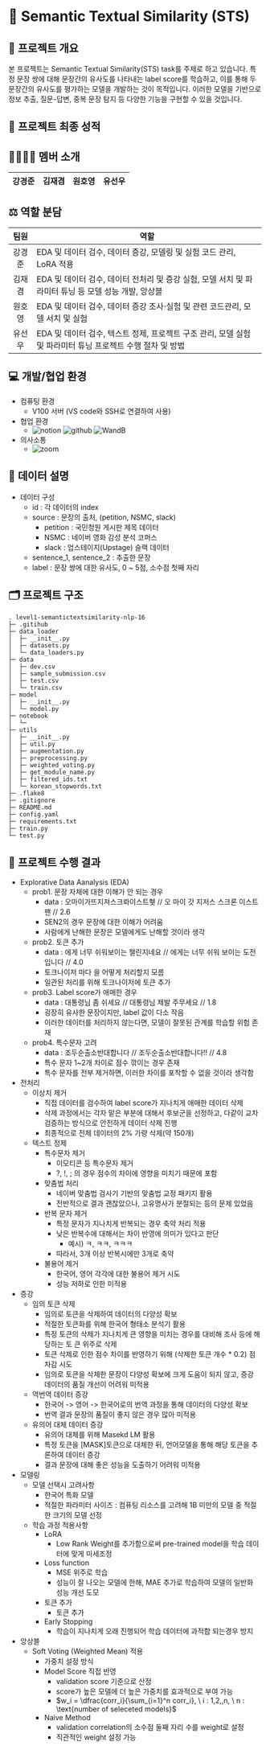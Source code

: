 # :rocket: Semantic Textual Similarity (STS)

## :closed_book: 프로젝트 개요
본 프로젝트는 Semantic Textual Similarity(STS) task를 주제로 하고 있습니다. 특정 문장 쌍에 대해 문장간의 유사도를 나타내는 label score를 학습하고, 이를 통해 두 문장간의 유사도를 평가하는 모델을 개발하는 것이 목적입니다. 
이러한 모델을 기반으로 정보 추출, 질문-답변, 중복 문장 탐지 등 다양한 기능을 구현할 수 있을 것입니다.

## :100: 프로젝트 최종 성적

## :family_man_man_boy_boy: 멤버 소개
|강경준|김재겸|원호영|유선우|
|:---:|:---:|:---:|:---:|

## :balance_scale: 역할 분담
|팀원| 역할 |
|:---:| --- |
| 강경준 | EDA 및 데이터 검수, 데이터 증강, 모델링 및 실험 코드 관리, LoRA 적용 |
| 김재겸 | EDA 및 데이터 검수, 데이터 전처리 및 증강 실험, 모델 서치 및 파라미터 튜닝 등 모델 성능 개발, 앙상블 |
| 원호영 | EDA 및 데이터 검수, 데이터 증강 조사⋅실험 및 관련 코드관리, 모델 서치 및 실험 |
| 유선우 | EDA 및 데이터 검수, 텍스트 정제, 프로젝트 구조 관리, 모델 실험 및 파라미터 튜닝 프로젝트 수행 절차 및 방법 |

## :computer: 개발/협업 환경
- 컴퓨팅 환경
  - V100 서버 (VS code와 SSH로 연결하여 사용)
- 협업 환경
  - ![notion](https://img.shields.io/badge/Notion-FFFFFF?style=flat-square&logo=Notion&logoColor=black) ![github](https://img.shields.io/badge/Github-181717?style=flat-square&logo=Github&logoColor=white) ![WandB](https://img.shields.io/badge/WeightsandBiases-FFBE00?style=flat-square&logo=WeightsandBiases&logoColor=white)
- 의사소통
  - ![zoom](https://img.shields.io/badge/Zoom-0B5CFF?style=flat-square&logo=Zoom&logoColor=white)

## :bookmark_tabs: 데이터 설명
- 데이터 구성
  - id : 각 데이터의 index
  - source : 문장의 출처, (petition, NSMC, slack)
    - petition : 국민청원 게시판 제목 데이터
    - NSMC : 네이버 영화 감성 분석 코퍼스
    - slack : 업스테이지(Upstage) 슬랙 데이터
  - sentence_1, sentence_2 : 추출한 문장
  - label : 문장 쌍에 대한 유사도, 0 ~ 5점, 소수점 첫째 자리

## :card_index_dividers: 프로젝트 구조
```
. level1-semantictextsimilarity-nlp-16
├─ .gitihub
├─ data_loader
│  ├─ __init__.py
│  ├─ datasets.py
│  └─ data_loaders.py
├─ data
│  ├─ dev.csv
│  ├─ sample_submission.csv
│  ├─ test.csv
│  └─ train.csv
├─ model
│  ├─ __init__.py
│  └─ model.py
├─ notebook
│  └─ 
├─ utils
│  ├─ __init__.py
│  ├─ util.py
│  ├─ augmentation.py
│  ├─ preprocessing.py
│  ├─ weighted_voting.py
│  ├─ get_module_name.py
│  ├─ filtered_ids.txt
│  └─ korean_stopwords.txt
├─ .flake8
├─ .gitignore
├─ README.md
├─ config.yaml
├─ requirements.txt
├─ train.py
└─ test.py
```

## :book: 프로젝트 수행 결과
- Explorative Data Aanalysis (EDA)
	- prob1. 문장 자체에 대한 이해가 안 되는 경우
		- data : 오마이가뜨지져스크롸이스트휏 // 오 마이 갓 지저스 스크론 이스트 팬 // 2.6
		- SEN2의 경우 문장에 대한 이해가 어려움
		- 사람에게 난해한 문장은 모델에게도 난해할 것이라 생각
  - prob2. 토큰 추가
    - data : <PERSON> 에게 너무 쉬워보이는 챌린지네요 // <PERSON>에게는 너무 쉬워 보이는 도전입니다 // 4.0
    - 토크나이저 마다 을 어떻게 처리할지 모름
    - 일관된 처리를 위해 토크나이저에 <PERSON>토큰 추가 
  - prob3. Label score가 애매한 경우
  	- data : 대통령님 좀 쉬세요 // 대통령님 제발 주무세요 // 1.8
    - 굉장히 유사한 문장이지만, label 값이 다소 작음
    - 이러한 데이터를 처리하지 않는다면, 모델이 잘못된 관계를 학습할 위험 존재
  - prob4. 특수문자 고려
    - data : 조두순출소반대합니다 // 조두순출소반대합니다!!  // 4.8
    - 특수 문자 1~2개 차이로 점수 깎이는 경우 존재
    -  특수 문자를 전부 제거하면, 이러한 차이를 포착할 수 없을 것이라 생각함
- 전처리
	- 이상치 제거
		- 직접 데이터를 검수하여 label score가 지나치게 애매한 데이터 삭제
		- 삭제 과정에서는 각자 맡은 부분에 대해서 후보군을 선정하고, 다같이 교차 검증하는 방식으로 안전하게 데이터 삭제 진행
		- 최종적으로 전체 데이터의 2% 가량 삭제(약 150개) 
	- 텍스트 정제
		- 특수문자 제거
			- 이모티콘 등 특수문자 제거
			- ?, !, ; 의 경우 점수의 차이에 영향을 미치기 때문에 포함
		- 맞춤법 처리
			- 네이버 맞춤법 검사기 기반의 맞춤법 교정 패키지 활용
			- 전반적으로 결과 괜찮았으나, 고유명사가 분절되는 등의 문제 있었음
		- 반복 문자 제거
			- 특정 문자가 지나치게 반복되는 경우 축약 처리 적용
			- 낮은 반복수에 대해서는 차이 반영에 의미가 있다고 판단
				- 예시) ㅋ, ㅋㅋ, ㅋㅋㅋ
			- 따라서, 3개 이상 반복시에만 3개로 축약
		- 불용어 제거
			- 한국어, 영어 각각에 대한 불용어 제거 시도
			- 성능 저하로 인한 미적용
- 증강
	- 임의 토큰 삭제
		- 임의로 토큰을 삭제하여 데이터의 다양성 확보
		- 적절한 토큰화를 위해 한국어 형태소 분석기 활용
		- 특정 토큰의 삭제가 지나치게 큰 영향을 미치는 경우를 대비해 조사 등에 해당하는 토 큰 위주로 삭제
		- 토큰 삭제로 인한 점수 차이를 반영하기 위해 (삭제한 토큰 개수 * 0.2) 점 차감 시도
		- 임의로 토큰을 삭제한 문장이 다양성 확보에 크게 도움이 되지 않고, 증강 데이터의 품질 개선이 어려워 미적용
	- 역번역 데이터 증강
		- 한국어 -> 영어 -> 한국어로의 번역 과정을 통해 데이터의 다양성 확보
		- 번역 결과 문장의 품질이 좋지 않은 경우 많아 미적용
	- 유의어 대체 데이터 증강
		- 유의어 대체를 위해 Masekd LM 활용
		- 특정 토큰을 [MASK]토큰으로 대체한 뒤, 언어모델을 통해 해당 토큰을 추론하여 데이터 증강
		- 결과 문장에 대해 좋은 성능을 도출하기 어려워 미적용
- 모델링
	- 모델 선택시 고려사항
		- 한국어 특화 모델
		- 적절한 파라미터 사이즈 : 컴퓨팅 리소스를 고려해 1B 미만의 모델 중 적절한 크기의 모델 선정
	- 학습 과정 적용사항
		- LoRA
			- Low Rank Weight를 추가함으로써 pre-trained model을 학습 데이터에 맞게 미세조정
		- Loss function
			- MSE 위주로 학습
			- 성능이 잘 나오는 모델에 한해, MAE 추가로 학습하여 모델의 일반화 성능 개선 도모
		- 토큰 추가
			- <PERSON>토큰 추가
		- Early Stopping
			- 학습이 지나치게 오래 진행되어 학습 데이터에 과적합 되는경우 방지
- 앙상블
	- Soft Voting (Weighted Mean) 적용
		- 가중치 설정 방식
      - Model Score 직접 반영
        - validation score 기준으로 산정
        - score가 높은 모델에 더 높은 가중치를 효과적으로 부여 가능
        - $w_i = \dfrac{corr_i}{\sum_{i=1}^n corr_i}, \ i : 1,2,,n, \ n : \text{number of seleceted models}$
      - Naive Method
        - validation correlation의 소수점 둘째 자리 수를 weight로 설정
        - 직관적인 weight 설정 가능
